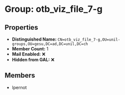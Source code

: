 # Group: otb_viz_file_7-g

## Properties

- **Distinguished Name:** `CN=otb_viz_file_7-g,OU=unil-groups,OU=gesu,DC=ad,DC=unil,DC=ch`
- **Member Count:** 1
- **Mail Enabled:** ❌
- **Hidden from GAL:** ❌

## Members

- lpernot
